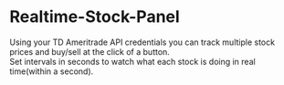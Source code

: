 # Realtime-Stock-Panel
Using your TD Ameritrade API credentials you can track multiple stock prices and buy/sell at the click of a button.  
Set intervals in seconds to watch what each stock is doing in real time(within a second).
